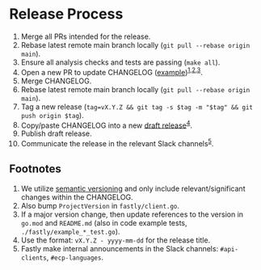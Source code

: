 # Release Process

1. Merge all PRs intended for the release.
2. Rebase latest remote main branch locally (`git pull --rebase origin main`).
3. Ensure all analysis checks and tests are passing (`make all`).
4. Open a new PR to update CHANGELOG ([example](https://github.com/fastly/go-fastly/pull/272))<sup>[1](#note1),[2](#note2),[3](#note3)</sup>.
5. Merge CHANGELOG.
6. Rebase latest remote main branch locally (`git pull --rebase origin main`).
7. Tag a new release (`tag=vX.Y.Z && git tag -s $tag -m "$tag" && git push origin $tag`).
8. Copy/paste CHANGELOG into a new [draft release](https://github.com/fastly/go-fastly/releases)<sup>[4](#note4)</sup>.
9. Publish draft release.
10. Communicate the release in the relevant Slack channels<sup>[5](#note5)</sup>.

## Footnotes

1. <a name="note1"></a>We utilize [semantic versioning](https://semver.org/) and only include relevant/significant changes within the CHANGELOG.
2. <a name="note2"></a>Also bump `ProjectVersion` in `fastly/client.go`.
3. <a name="note3"></a>If a major version change, then update references to the version in `go.mod` and `README.md` (also in code example tests, `./fastly/example_*_test.go`).
4. <a name="note4"></a>Use the format: `vX.Y.Z - yyyy-mm-dd` for the release title.
5. <a name="note5"></a>Fastly make internal announcements in the Slack channels: `#api-clients`, `#ecp-languages`.
